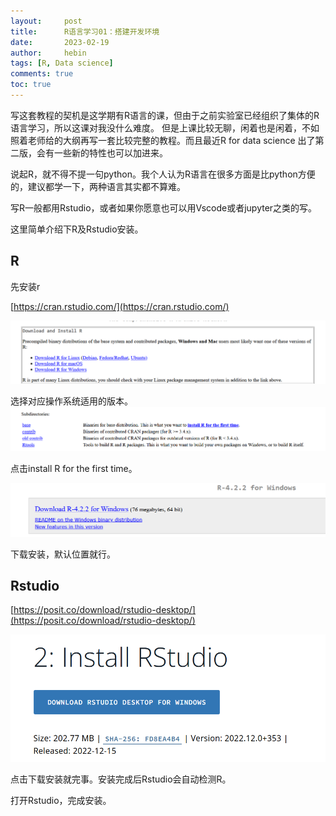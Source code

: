 ```yaml
---
layout:     post
title:      R语言学习01：搭建开发环境
date:       2023-02-19
author:     hebin
tags: [R, Data science]
comments: true
toc: true
---
```


写这套教程的契机是这学期有R语言的课，但由于之前实验室已经组织了集体的R语言学习，所以这课对我没什么难度。
但是上课比较无聊，闲着也是闲着，不如照着老师给的大纲再写一套比较完整的教程。而且最近R for data science 出了第二版，会有一些新的特性也可以加进来。

说起R，就不得不提一句python。我个人认为R语言在很多方面是比python方便的，建议都学一下，两种语言其实都不算难。

写R一般都用Rstudio，或者如果你愿意也可以用Vscode或者jupyter之类的写。

这里简单介绍下R及Rstudio安装。

## R

先安装r

[https://cran.rstudio.com/](https://cran.rstudio.com/)

​![image](2023-02-18-assets/image-20230220135041-qit04yu.png)​

选择对应操作系统适用的版本。​![image](2023-02-18-assets/image-20230220135118-89pxu6g.png)​

点击install R for the first time。

​![image](2023-02-18-assets/image-20230220135155-624bise.png)​

下载安装，默认位置就行。

## Rstudio

[https://posit.co/download/rstudio-desktop/](https://posit.co/download/rstudio-desktop/)

​![image](2023-02-18-assets/image-20230220135311-ts53lzq.png)​

点击下载安装就完事。安装完成后Rstudio会自动检测R。

打开Rstudio，完成安装。